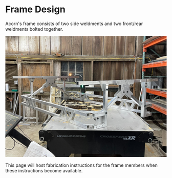 # Frame Design

Acorn's frame consists of two side weldments and two front/rear weldments
bolted together.

<img src="images/frame.jpeg" alt="A photo showing Acorn's frame resting on top of our plasma cutter." width="1200"> 

This page will host fabrication instructions for the frame members when these instructions become available.
